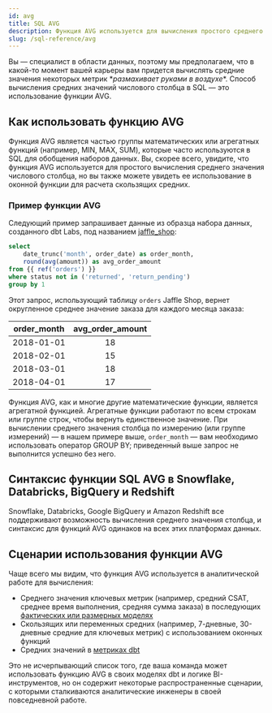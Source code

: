 ```yaml
---
id: avg
title: SQL AVG
description: Функция AVG используется для вычисления простого среднего значения числового столбца, но вы также можете увидеть ее использование в оконной функции для расчета скользящих средних.
slug: /sql-reference/avg
---
```


<head>
    <title>Работа с функцией SQL AVG</title>
</head>

Вы — специалист в области данных, поэтому мы предполагаем, что в какой-то момент вашей карьеры вам придется вычислять средние значения некоторых метрик \**размахивает руками в воздухе*\*. Способ вычисления средних значений числового столбца в SQL — это использование функции AVG.

## Как использовать функцию AVG

Функция AVG является частью группы математических или агрегатных функций (например, MIN, MAX, SUM), которые часто используются в SQL для обобщения наборов данных. Вы, скорее всего, увидите, что функция AVG используется для простого вычисления среднего значения числового столбца, но вы также можете увидеть ее использование в оконной функции для расчета скользящих средних.

### Пример функции AVG

Следующий пример запрашивает данные из образца набора данных, созданного dbt Labs, под названием [jaffle_shop](https://github.com/dbt-labs/jaffle_shop):

```sql
select
	date_trunc('month', order_date) as order_month,
	round(avg(amount)) as avg_order_amount
from {{ ref('orders') }}
where status not in ('returned', 'return_pending')
group by 1
```

Этот запрос, использующий таблицу `orders` Jaffle Shop, вернет округленное среднее значение заказа для каждого месяца заказа:

| order_month | avg_order_amount |
|:---:|:---:|
| 2018-01-01 | 18 |
| 2018-02-01 | 15 |
| 2018-03-01 | 18 |
| 2018-04-01 | 17 |

Функция AVG, как и многие другие математические функции, является агрегатной функцией. Агрегатные функции работают по всем строкам или группе строк, чтобы вернуть единственное значение. При вычислении среднего значения столбца по измерению (или группе измерений) — в нашем примере выше, `order_month` — вам необходимо использовать оператор GROUP BY; приведенный выше запрос не выполнится успешно без него.

## Синтаксис функции SQL AVG в Snowflake, Databricks, BigQuery и Redshift

Snowflake, Databricks, Google BigQuery и Amazon Redshift все поддерживают возможность вычисления среднего значения столбца, и синтаксис для функций AVG одинаков на всех этих платформах данных.

## Сценарии использования функции AVG

Чаще всего мы видим, что функция AVG используется в аналитической работе для вычисления:
- Среднего значения ключевых метрик (например, средний CSAT, среднее время выполнения, средняя сумма заказа) в последующих [фактических или размерных моделях](/best-practices/how-we-structure/4-marts)
- Скользящих или переменных средних (например, 7-дневные, 30-дневные средние для ключевых метрик) с использованием оконных функций
- Средних значений в [метриках dbt](https://docs.getdbt.com/docs/build/metrics)

Это не исчерпывающий список того, где ваша команда может использовать функцию AVG в своих моделях dbt и логике BI-инструментов, но он содержит некоторые распространенные сценарии, с которыми сталкиваются аналитические инженеры в своей повседневной работе.